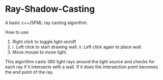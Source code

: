 # Ray-Shadow-Casting
A basic c++/SFML ray casting algorithm.

How to use:
1) Right click to toggle light on/off.
2) i.  Left click to start drawing wall.
   ii. Left click again to place wall.
3) Move mouse to move light.

This algorithm casts 360 light rays around the light source and checks for each ray if it intersects with a wall.
If it does the intersection point becomes the end point of the ray.



